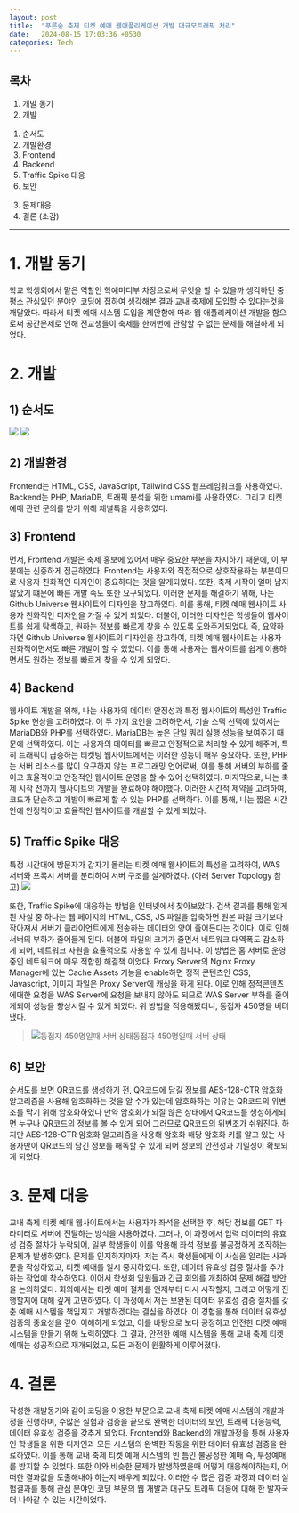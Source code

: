 ```yaml
---
layout: post
title:  "푸른숲 축제 티켓 예매 웹애플리케이션 개발 대규모트래픽 처리"
date:   2024-08-15 17:03:36 +0530
categories: Tech
---
```

## 목차
1. 개발 동기
2. 개발
1) 순서도
2) 개발환경
3) Frontend
4) Backend
5) Traffic Spike 대응
6) 보안

3. 문제대응
4. 결론 (소감)

<hr>

# 1. 개발 동기

학교 학생회에서 맡은 역할인 학예미디부 차장으로써 무엇을 할 수 있을까 생각하던 중 평소 관심있던 분야인 코딩에 접하여 생각해본 결과 교내 축제에 도입할 수 있다는것을 깨달았다. 따라서 티켓 예매 시스템 도입을 제안함에 따라 웹 애플리케이션 개발을 함으로써 공간문제로 인해 전교생들이 축제를 한꺼번에 관람할 수 없는 문제를 해결하게 되었다.

# 2. 개발
## 1) 순서도
![](https://velog.velcdn.com/images/leewonchan/post/9d66256d-8937-4f5b-af92-dc3fef685ca2/image.png)
![](https://velog.velcdn.com/images/leewonchan/post/5786cc43-6dc0-4dd0-bfe0-d3a7063b9f36/image.png)

## 2) 개발환경
Frontend는 HTML, CSS, JavaScript, Tailwind CSS 웹프레임워크를 사용하였다.
Backend는 PHP, MariaDB, 트래픽 분석을 위한 umami를 사용하였다.
그리고 티켓 예매  관련 문의를 받기 위해 채널톡을 사용하였다.

## 3) Frontend
먼저, Frontend 개발은 축제 홍보에 있어서 매우 중요한 부분을 차지하기 때문에, 이 부분에는 신중하게 접근하였다. Frontend는 사용자와 직접적으로 상호작용하는 부분이므로 사용자 친화적인 디자인이 중요하다는 것을 알게되었다. 또한, 축제 시작이 얼마 남지 않았기 떄문에 빠른 개발 속도 또한 요구되었다. 이러한 문제를 해결하기 위해, 나는 Github Universe 웹사이트의 디자인을 참고하였다. 이를 통해, 티켓 예매 웹사이트 사용자 친화적인 디자인을 가질 수 있게 되었다. 더불어, 이러한 디자인은 학생들이 웹사이트를 쉽게 탐색하고, 원하는 정보를 빠르게 찾을 수 있도록 도와주게되었다. 즉, 요약하자면 Github Universe 웹사이트의 디자인을 참고하여, 티켓 예매 웹사이트는 사용자 친화적이면서도 빠른 개발이 할 수 있었다. 이를 통해 사용자는 웹사이트를 쉽게 이용하면서도 원하는 정보를 빠르게 찾을 수 있게 되었다.


## 4) Backend
웹사이트 개발을 위해, 나는 사용자의 데이터 안정성과 특정 웹사이트의 특성인 Traffic Spike 현상을 고려하였다. 이 두 가지 요인을 고려하면서, 기술 스택 선택에 있어서는 MariaDB와 PHP를 선택하였다. MariaDB는 높은 단일 쿼리 실행 성능을 보여주기 때문에 선택하였다. 이는 사용자의 데이터를 빠르고 안정적으로 처리할 수 있게 해주며, 특히 트래픽이 급증하는 티켓팅 웹사이트에서는 이러한 성능이 매우 중요하다. 또한, PHP는 서버 리소스를 많이 요구하지 않는 프로그래밍 언어로써, 이를 통해 서버의 부하를 줄이고 효율적이고 안정적인 웹사이트 운영을 할 수 있어 선택하였다. 마지막으로, 나는 축제 시작 전까지 웹사이트의 개발을 완료해야 해야했다. 이러한 시간적 제약을 고려하여, 코드가 단순하고 개발이 빠르게 할 수 있는 PHP를 선택하다. 이를 통해, 나는 짧은 시간 안에 안정적이고 효율적인 웹사이트를 개발할 수 있게 되었다.

## 5) Traffic Spike 대응

특정 시간대에 방문자가 갑자기 몰리는 티켓 예매 웹사이트의 특성을 고려하여, WAS 서버와 프록시 서버를 분리하여 서버 구조를 설계하였다. 
(아래 Server Topology 참고)
![](https://velog.velcdn.com/images/leewonchan/post/35badd2c-70a8-423c-997a-0528402734e3/image.png)

또한, Traffic Spike에 대응하는 방법을 인터넷에서 찾아보았다. 검색 결과를 통해 알게 된 사실 중 하나는 웹 페이지의 HTML, CSS, JS 파일을 압축하면 원본 파일 크기보다 작아져서 서버가 클라이언트에게 전송하는 데이터의 양이 줄어든다는 것이다. 이로 인해 서버의 부하가 줄어들게 된다. 더불어 파일의 크기가 줄면서 네트워크 대역폭도 감소하게 되어, 네트워크 자원을 효율적으로 사용할 수 있게 됩니다. 이 방법은 홈 서버로 운영 중인 네트워크에 매우 적합한 해결책 이었다.
Proxy Server의 Nginx Proxy Manager에 있는 Cache Assets 기능을 enable하면 정적 콘텐츠인 CSS, Javascript, 이미지 파일은 Proxy Server에 캐싱을 하게 된다.
이로 인해 정적콘텐츠에대한 요청을 WAS Server에 요청을 보내지 않아도 되므로 WAS Server 부하를 줄이게되어 성능을 향상시킬 수 있게 되었다.
위 방법을 적용해봤더니, 동접자 450명을 버텨냈다.

> ![동접자 450명일때 서버 상태](https://velog.velcdn.com/images/leewonchan/post/b0684d17-c8c9-4c8f-b2f9-3c52bb6c81c3/image.png)동접자 450명일때 서버 상태
## 6) 보안
순서도를 보면 QR코드를 생성하기 전, QR코드에 담길 정보를 AES-128-CTR 암호화 알고리즘을 사용해 암호화하는 것을 알 수가 있는데 암호화하는 이유는 QR코드의 위변조를 막기 위해 암호화하였다 만약 암호화가 되질 않은 상태에서 QR코드를 생성하게되면 누구나 QR코드의 정보를 볼 수 있게 되어 그러므로 QR코드의 위변조가 쉬워진다. 하지만 AES-128-CTR 암호화 알고리즘을 사용해 암호화 해당 암호화 키를 알고 있는 사용자만이 QR코드의 담긴 정보를 해독할 수 있게 되어 정보의 안전성과 기밀성이 확보되게 되었다.


# 3. 문제 대응

교내 축제 티켓 예매 웹사이트에서는 사용자가 좌석을 선택한 후, 해당 정보를 GET 파라미터로 서버에 전달하는 방식을 사용하였다. 그러나, 이 과정에서 입력 데이터의 유효성 검증 절차가 누락되어, 일부 학생들이 이를 악용해 좌석 정보를 불공정하게 조작하는 문제가 발생하였다. 문제를 인지하자마자, 저는 즉시 학생들에게 이 사실을 알리는 사과문을 작성하였고, 티켓 예매를 일시 중지하였다. 또한, 데이터 유효성 검증 절차를 추가하는 작업에 착수하였다. 이어서 학생회 임원들과 긴급 회의를 개최하여 문제 해결 방안을 논의하였다. 회의에서는 티켓 예매 절차를 언제부터 다시 시작할지, 그리고 어떻게 진행할지에 대해 깊게 고민하였다. 이 과정에서 저는 보완된 데이터 유효성 검증 절차를 갖춘 예매 시스템을 책임지고 개발하겠다는 결심을 하였다. 이 경험을 통해 데이터 유효성 검증의 중요성을 깊이 이해하게 되었고, 이를 바탕으로 보다 공정하고 안전한 티켓 예매 시스템을 만들기 위해 노력하였다. 그 결과, 안전한 예매 시스템을 통해 교내 축제 티켓 예매는 성공적으로 재개되었고, 모든 과정이 원활하게 이루어졌다.


# 4. 결론
작성한 개발동기와 같이 코딩을 이용한 부문으로 교내 축제 티켓 예매 시스템의 개발과정을 진행하며, 수많은 실험과 검증을 끝으로 완벽한 데이터의 보안, 트래픽 대응능력, 데이터 유효성 검증을 갖추게 되었다. 
 Frontend와 Backend의 개발과정을 통해 사용자인 학생들을 위한 디자인과 모든 시스템의 완벽한 작동을 위한 데이터 유효성 검증을 완료하였다. 이를 통해 교내 축제 티켓 예매 시스템의 빈 틈인 불공정한 예매 즉, 부정예매를 방지할 수 있었다. 
 또한 이와 비슷한 문제가 발생하였을때 어떻게 대응해야하는지, 어떠한 결과값을 도출해내야 하는지 배우게 되었다. 이러한 수 많은 검증 과정과 데이터 실험결과를 통해 관심 분야인 코딩 부문의 웹 개발과 대규모 트래픽 대응에 대해 한 발자국 더 나아갈 수 있는 시간이었다.
